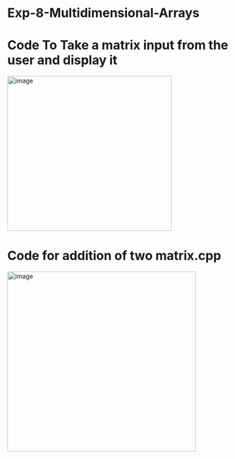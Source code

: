 # Exp-8-Multidimensional-Arrays



# Code To Take a matrix input from the user and display it

<img width="372" height="351" alt="image" src="https://github.com/user-attachments/assets/11e49f61-ed29-4a89-bb22-daa4fe46c942" />

# Code for addition of two matrix.cpp

<img width="427" height="408" alt="image" src="https://github.com/user-attachments/assets/dcab2cb9-da24-42d6-830d-0e1e74f7df5b" />
